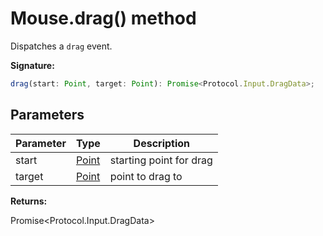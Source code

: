# Mouse.drag() method

Dispatches a `drag` event.

**Signature:**

```typescript
drag(start: Point, target: Point): Promise<Protocol.Input.DragData>;
```

## Parameters

| Parameter | Type                          | Description             |
| --------- | ----------------------------- | ----------------------- |
| start     | [Point](./puppeteer.point.md) | starting point for drag |
| target    | [Point](./puppeteer.point.md) | point to drag to        |

**Returns:**

Promise&lt;Protocol.Input.DragData&gt;
